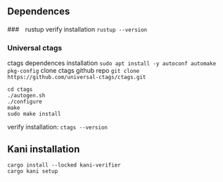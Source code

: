 ## Dependences
###　rustup
verify installation ```rustup --version```
### Universal ctags
ctags dependences installation ```sudo apt install -y autoconf automake pkg-config```
clone ctags github repo ```git clone https://github.com/universal-ctags/ctags.git```
```
cd ctags
./autogen.sh
./configure
make
sudo make install
```
verify installation: ```ctags --version```

## Kani installation
```
cargo install --locked kani-verifier
cargo kani setup
```